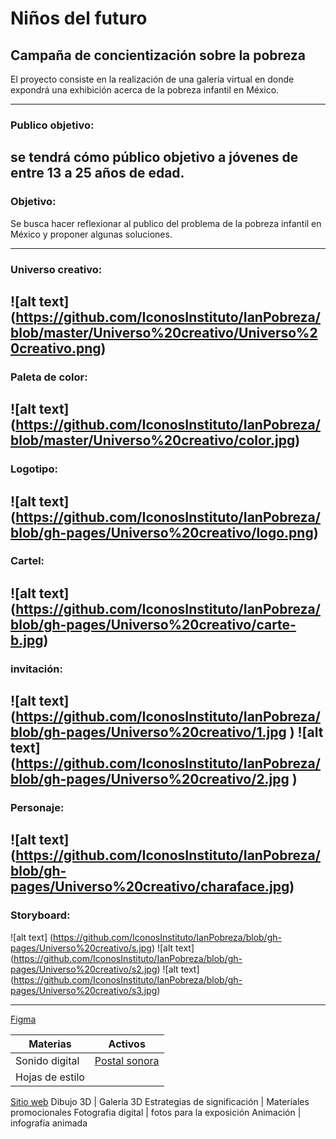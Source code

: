 # Niños del futuro
## Campaña de concientización sobre la pobreza

El proyecto consiste en la realización de una galería virtual en donde expondrá una exhibición acerca de la pobreza infantil en México.

---
### Publico objetivo:
se tendrá cómo público objetivo a jóvenes de entre 13 a 25 años de edad.
---
### Objetivo:
Se busca hacer reflexionar al publico del problema de la pobreza infantil en México 
y proponer algunas soluciones.

---
### Universo creativo:

![alt text] (https://github.com/IconosInstituto/IanPobreza/blob/master/Universo%20creativo/Universo%20creativo.png)
---
### Paleta de color:

![alt text] (https://github.com/IconosInstituto/IanPobreza/blob/master/Universo%20creativo/color.jpg)
---
### Logotipo:

![alt text] (https://github.com/IconosInstituto/IanPobreza/blob/gh-pages/Universo%20creativo/logo.png)
---
### Cartel:

![alt text] (https://github.com/IconosInstituto/IanPobreza/blob/gh-pages/Universo%20creativo/carte-b.jpg)
---
### invitación:

![alt text] (https://github.com/IconosInstituto/IanPobreza/blob/gh-pages/Universo%20creativo/1.jpg )
![alt text] (https://github.com/IconosInstituto/IanPobreza/blob/gh-pages/Universo%20creativo/2.jpg )
---
### Personaje:

![alt text] (https://github.com/IconosInstituto/IanPobreza/blob/gh-pages/Universo%20creativo/charaface.jpg)
---

### Storyboard:

![alt text] (https://github.com/IconosInstituto/IanPobreza/blob/gh-pages/Universo%20creativo/s.jpg)
![alt text] (https://github.com/IconosInstituto/IanPobreza/blob/gh-pages/Universo%20creativo/s2.jpg)
![alt text] (https://github.com/IconosInstituto/IanPobreza/blob/gh-pages/Universo%20creativo/s3.jpg)

---

[Figma](https://www.figma.com/file/I7nOlvjP1aJvOonTNvY17pKP/Ni%C3%B1os-del-futuro)

**Materias** | **Activos**
-------- | -------
Sonido digital | [Postal sonora](https://soundcloud.com/user-131199914/proyecto-integrador-galeria-ninos-del-futuro-postal-sonora)
Hojas de estilo | 
[Sitio web](https://iconosinstituto.github.io/IanPobreza/)
Dibujo 3D | Galería 3D
Estrategias de significación | Materiales promocionales
Fotografia digital | fotos para la exposición
Animación | infografía animada


